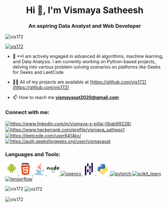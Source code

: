 <h1 align="center">Hi 👋, I'm Vismaya Satheesh</h1>
<h3 align="center">An aspiring Data Analyst and Web Developer</h3>

<p align="left"> <img src="https://komarev.com/ghpvc/?username=vis172&label=Profile%20views&color=0e75b6&style=flat" alt="vis172" /> </p>

<p align="left"> <a href="https://github.com/ryo-ma/github-profile-trophy"><img src="https://github-profile-trophy.vercel.app/?username=vis172" alt="vis172" /></a> </p>

- 🌱 **I am actively engaged in advanced AI algorithms, machine learning, and Data Analysis. I am currently working on Python-based projects, delving into various problem-solving scenarios on platforms like Geeks for Geeks and LeetCode

- 👨‍💻 All of my projects are available at [https://github.com/vis172](https://github.com/vis172)

- 📫 How to reach me **vismayasat2020@gmail.com**

<h3 align="left">Connect with me:</h3>
<p align="left">
<a href="https://linkedin.com/in/https://www.linkedin.com/in/vismaya-s-pillai-0bab99228/" target="blank"><img align="center" src="https://raw.githubusercontent.com/rahuldkjain/github-profile-readme-generator/master/src/images/icons/Social/linked-in-alt.svg" alt="https://www.linkedin.com/in/vismaya-s-pillai-0bab99228/" height="30" width="40" /></a>
<a href="https://www.hackerrank.com/https://www.hackerrank.com/profile/vismaya_sathees1" target="blank"><img align="center" src="https://raw.githubusercontent.com/rahuldkjain/github-profile-readme-generator/master/src/images/icons/Social/hackerrank.svg" alt="https://www.hackerrank.com/profile/vismaya_sathees1" height="30" width="40" /></a>
<a href="https://www.leetcode.com/https://leetcode.com/user6414kx/" target="blank"><img align="center" src="https://raw.githubusercontent.com/rahuldkjain/github-profile-readme-generator/master/src/images/icons/Social/leet-code.svg" alt="https://leetcode.com/user6414kx/" height="30" width="40" /></a>
<a href="https://auth.geeksforgeeks.org/user/https://auth.geeksforgeeks.org/user/vismayasat" target="blank"><img align="center" src="https://raw.githubusercontent.com/rahuldkjain/github-profile-readme-generator/master/src/images/icons/Social/geeks-for-geeks.svg" alt="https://auth.geeksforgeeks.org/user/vismayasat" height="30" width="40" /></a>
</p>

<h3 align="left">Languages and Tools:</h3>
<p align="left"> <a href="https://developer.android.com" target="_blank" rel="noreferrer"> <img src="https://raw.githubusercontent.com/devicons/devicon/master/icons/android/android-original-wordmark.svg" alt="android" width="40" height="40"/> </a> <a href="https://www.w3.org/html/" target="_blank" rel="noreferrer"> <img src="https://raw.githubusercontent.com/devicons/devicon/master/icons/html5/html5-original-wordmark.svg" alt="html5" width="40" height="40"/> </a> <a href="https://www.java.com" target="_blank" rel="noreferrer"> <img src="https://raw.githubusercontent.com/devicons/devicon/master/icons/java/java-original.svg" alt="java" width="40" height="40"/> </a> <a href="https://nodejs.org" target="_blank" rel="noreferrer"> <img src="https://raw.githubusercontent.com/devicons/devicon/master/icons/nodejs/nodejs-original-wordmark.svg" alt="nodejs" width="40" height="40"/> </a> <a href="https://opencv.org/" target="_blank" rel="noreferrer"> <img src="https://www.vectorlogo.zone/logos/opencv/opencv-icon.svg" alt="opencv" width="40" height="40"/> </a> <a href="https://pandas.pydata.org/" target="_blank" rel="noreferrer"> <img src="https://raw.githubusercontent.com/devicons/devicon/2ae2a900d2f041da66e950e4d48052658d850630/icons/pandas/pandas-original.svg" alt="pandas" width="40" height="40"/> </a> <a href="https://www.python.org" target="_blank" rel="noreferrer"> <img src="https://raw.githubusercontent.com/devicons/devicon/master/icons/python/python-original.svg" alt="python" width="40" height="40"/> </a> <a href="https://pytorch.org/" target="_blank" rel="noreferrer"> <img src="https://www.vectorlogo.zone/logos/pytorch/pytorch-icon.svg" alt="pytorch" width="40" height="40"/> </a> <a href="https://scikit-learn.org/" target="_blank" rel="noreferrer"> <img src="https://upload.wikimedia.org/wikipedia/commons/0/05/Scikit_learn_logo_small.svg" alt="scikit_learn" width="40" height="40"/> </a> <a href="https://www.tensorflow.org" target="_blank" rel="noreferrer"> <img src="https://www.vectorlogo.zone/logos/tensorflow/tensorflow-icon.svg" alt="tensorflow" width="40" height="40"/> </a> </p>

<p><img align="left" src="https://github-readme-stats.vercel.app/api/top-langs?username=vis172&show_icons=true&locale=en&layout=compact" alt="vis172" /></p>

<p>&nbsp;<img align="center" src="https://github-readme-stats.vercel.app/api?username=vis172&show_icons=true&locale=en" alt="vis172" /></p>

<p><img align="center" src="https://github-readme-streak-stats.herokuapp.com/?user=vis172&" alt="vis172" /></p>
